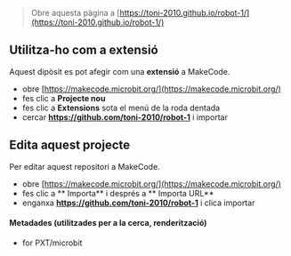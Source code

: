 
> Obre aquesta pàgina a [https://toni-2010.github.io/robot-1/](https://toni-2010.github.io/robot-1/)

## Utilitza-ho com a extensió

Aquest dipòsit es pot afegir com una **extensió** a MakeCode.

* obre [https://makecode.microbit.org/](https://makecode.microbit.org/)
* fes clic a **Projecte nou**
* fes clic a **Extensions** sota el menú de la roda dentada
* cercar **https://github.com/toni-2010/robot-1** i importar

## Edita aquest projecte

Per editar aquest repositori a MakeCode.

* obre [https://makecode.microbit.org/](https://makecode.microbit.org/)
* fes clic a ** Importa** i després a ** Importa URL**
* enganxa **https://github.com/toni-2010/robot-1** i clica importar

#### Metadades (utilitzades per a la cerca, renderització)

* for PXT/microbit
<script src="https://makecode.com/gh-pages-embed.js"></script><script>makeCodeRender("{{ site.makecode.home_url }}", "{{ site.github.owner_name }}/{{ site.github.repository_name }}");</script>
